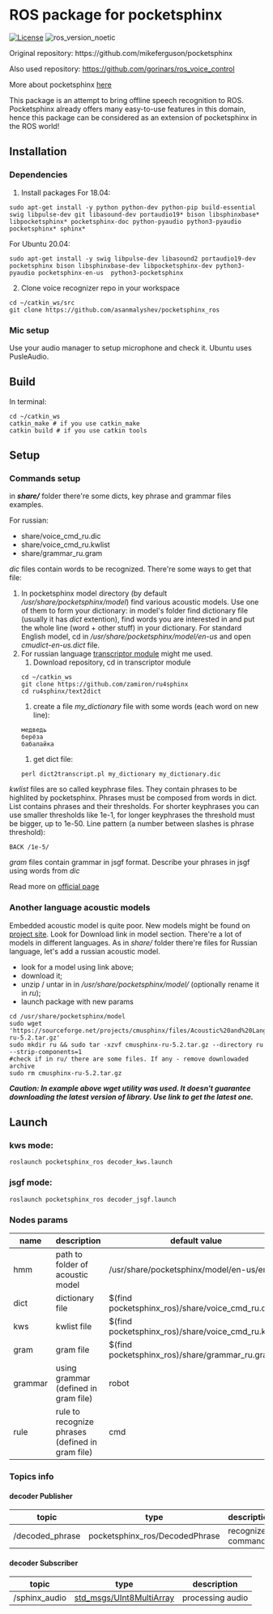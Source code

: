 # ROS package for pocketsphinx  
<p>
<a href="LICENSE"><img src="https://img.shields.io/badge/license-BSD%203-Clause-green.svg" alt="License" /></a>
<!-- <a><img src="https://img.shields.io/badge/ROS-Melodic-blue" alt="ros_version_melodic" /></a> -->
<a><img src="https://img.shields.io/badge/ROS-Noetic-blue" alt="ros_version_noetic" /></a>
</p>
Original repository: https://github.com/mikeferguson/pocketsphinx

Also used repository: https://github.com/gorinars/ros_voice_control  
  
More about pocketsphinx [here](https://cmusphinx.github.io/)
  
This package is an attempt to bring offline speech recognition to ROS. Pocketsphinx already offers many easy-to-use features in this domain, hence this package can be considered as an extension of pocketsphinx in the ROS world!  

## Installation
### Dependencies  
1. Install packages
For 18.04:
```shell
sudo apt-get install -y python python-dev python-pip build-essential swig libpulse-dev git libasound-dev portaudio19* bison libsphinxbase* libpocketsphinx* pocketsphinx-doc python-pyaudio python3-pyaudio pocketsphinx* sphinx*
```
For Ubuntu 20.04:
```shell
sudo apt-get install -y swig libpulse-dev libasound2 portaudio19-dev  pocketsphinx bison libsphinxbase-dev libpocketsphinx-dev python3-pyaudio pocketsphinx-en-us  python3-pocketsphinx
```
2. Clone voice recognizer repo in your workspace
```shell
cd ~/catkin_ws/src
git clone https://github.com/asanmalyshev/pocketsphinx_ros
```
### Mic setup
Use your audio manager to setup microphone and check it.
Ubuntu uses PusleAudio.

## Build
In terminal:  
```shell
cd ~/catkin_ws
catkin_make # if you use catkin_make
catkin build # if you use catkin tools 
```

## Setup
### Commands setup
in ***share/*** folder there're some dicts, key phrase and grammar files examples.

For russian:
- share/voice_cmd_ru.dic
- share/voice_cmd_ru.kwlist
- share/grammar_ru.gram

<!-- For english: -->
<!-- - share/voice_cmd_en.dic -->
<!-- - share/voice_cmd_en.kwlist -->
<!-- - share/grammar_en.gram -->

*dic* files contain words to be recognized. There're some ways to get that file:
1. In  pocketsphinx model directory (by default */usr/share/pocketsphinx/model*) find various acoustic models.
Use one of them to form your dictionary: in model's folder find dictionary file (usually it has *dict* extention),
find words you are interested in and put the whole line (word + other stuff) in your dictionary.
For standard English model, cd in */usr/share/pocketsphinx/model/en-us* and open *cmudict-en-us.dict* file.
1. For russian language [transcriptor module](https://github.com/zamiron/ru4sphinx) might me used.
    1. Download repository, cd in transcriptor module
    ```shell
    cd ~/catkin_ws
    git clone https://github.com/zamiron/ru4sphinx
    cd ru4sphinx/text2dict
    ```
    1. create a file *my_dictionary* file with some words (each word on new line):
    ```
    медведь
    берёза
    бабалайка
    ```
    1. get dict file:
    ```shell
    perl dict2transcript.pl my_dictionary my_dictionary.dic
    ```

*kwlist* files are so called keyphrase files. They contain phrases to be highlited by pocketsphinx.
Phrases must be composed from words in dict. List contains phrases and their thresholds.
For shorter keyphrases you can use smaller thresholds like 1e-1, for longer keyphrases the threshold must be bigger, up to 1e-50.
Line pattern (a number between slashes is phrase threshold):
```
BACK /1e-5/ 
```
*gram* files contain grammar in jsgf format. Describe your phrases in jsgf using words from *dic*

Read more on [official page](https://cmusphinx.github.io/wiki/tutoriallm/)

<!-- ### Setup check -->
<!-- Just to verify everything is set up correcty, run in console: -->
<!-- ```shell -->
<!-- roscd pocketsphinx_ros/share -->
<!-- pocketsphinx_continuous -inmic yes -hmm /usr/share/pocketsphinx/model/en-us/en-us/ -dict share/voice_cmd_en.dic -kws share/voice_cmd_en.kwlist  -->
<!-- ``` -->
<!-- Say some words from dictionary. In that test only pocketsphinx program is used. -->

### Another language acoustic models
Embedded acoustic model is quite poor. New models might be found on [project site](https://cmusphinx.github.io/wiki/download/).
Look for Download link in model section. There're a lot of models in different languages. 
As in *share/* folder there're files for Russian language, let's add a russian acoustic model.
- look for a model using link above;
- download it;
- unzip / untar in in */usr/share/pocketsphinx/model/* (optionally rename it in *ru*);
- launch package with new params

```shell
cd /usr/share/pocketsphinx/model
sudo wget 'https://sourceforge.net/projects/cmusphinx/files/Acoustic%20and%20Language%20Models/Russian/cmusphinx-ru-5.2.tar.gz'
sudo mkdir ru && sudo tar -xzvf cmusphinx-ru-5.2.tar.gz --directory ru --strip-components=1
#check if in ru/ there are some files. If any - remove downlowaded archive
sudo rm cmusphinx-ru-5.2.tar.gz
```
***Caution: In example above wget utility was used. It doesn't guarantee downloading the latest version of library. Use link to get the latest one.***

## Launch
### kws mode:
```shell
roslaunch pocketsphinx_ros decoder_kws.launch
```
### jsgf mode:
```shell
roslaunch pocketsphinx_ros decoder_jsgf.launch
```
### Nodes params
| name | description | default value
| --- | --- | ---
| hmm | path to folder of acoustic model | /usr/share/pocketsphinx/model/en-us/en-us
| dict  | dictionary file | $(find pocketsphinx_ros)/share/voice_cmd_ru.dic
| kws   | kwlist file | $(find pocketsphinx_ros)/share/voice_cmd_ru.kwlist
| gram   | gram file | $(find pocketsphinx_ros)/share/grammar_ru.gram
| grammar   | using grammar (defined in gram file) | robot
| rule   | rule to recognize phrases (defined in gram file) | cmd

### Topics info
#### decoder Publisher
| topic | type | description
| --- | --- | ---
| /decoded_phrase | pocketsphinx_ros/DecodedPhrase | recognized commands
 
#### decoder Subscriber
| topic | type | description
| --- | --- | ---
| /sphinx_audio | [std_msgs/UInt8MultiArray](http://docs.ros.org/kinetic/api/std_msgs/html/msg/UInt8MultiArray.html) | processing audio
 
